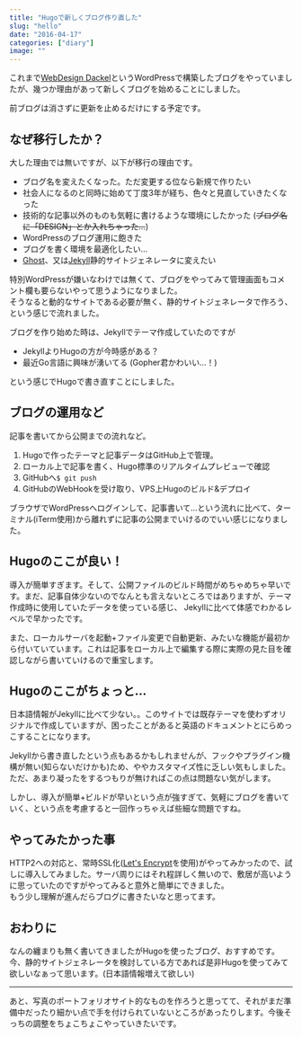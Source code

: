 ```yaml
---
title: "Hugoで新しくブログ作り直した"
slug: "hello"
date: "2016-04-17"
categories: ["diary"]
image: ""
---
```



これまで[WebDesign Dackel](http://webdesign-dackel.com/)というWordPressで構築したブログをやっていましたが、幾つか理由があって新しくブログを始めることにしました。

前ブログは消さずに更新を止めるだけにする予定です。


## なぜ移行したか？

大した理由では無いですが、以下が移行の理由です。

* ブログ名を変えたくなった。ただ変更する位なら新規で作りたい
* 社会人になるのと同時に始めて丁度3年が経ち、色々と見直していきたくなった
* 技術的な記事以外のものも気軽に書けるような環境にしたかった (~~ブログ名に「DESIGN」とか入れちゃった...~~)
* WordPressのブログ運用に飽きた
* ブログを書く環境を最適化したい...
* [Ghost](https://ghost.org/)、又は[Jekyll](https://jekyllrb.com/)静的サイトジェネレータに変えたい

特別WordPressが嫌いなわけでは無くて、ブログをやってみて管理画面もコメント欄も要らないやって思うようになりました。  
そうなると動的なサイトである必要が無く、静的サイトジェネレータで作ろう、という感じで流れました。

ブログを作り始めた時は、Jekyllでテーマ作成していたのですが

* JekyllよりHugoの方が今時感がある？
* 最近Go言語に興味が湧いてる (Gopher君かわいい...！)

という感じでHugoで書き直すことにしました。


## ブログの運用など

記事を書いてから公開までの流れなど。

1. Hugoで作ったテーマと記事データはGitHub上で管理。
2. ローカル上で記事を書く、Hugo標準のリアルタイムプレビューで確認
3. GitHubへ`$ git push`
4. GitHubのWebHookを受け取り、VPS上Hugoのビルド&デプロイ

ブラウザでWordPressへログインして、記事書いて...という流れに比べて、ターミナル(iTerm使用)から離れずに記事の公開までいけるのでいい感じになりました。


## Hugoのここが良い！

導入が簡単すぎます。そして、公開ファイルのビルド時間がめちゃめちゃ早いです。まだ、記事自体少ないのでなんとも言えないところではありますが、テーマ作成時に使用していたデータを使っている感じ、
Jekyllに比べて体感でわかるレベルで早かったです。

また、ローカルサーバを起動+ファイル変更で自動更新、みたいな機能が最初から付いていています。これは記事をローカル上で編集する際に実際の見た目を確認しながら書いていけるので重宝します。


## Hugoのここがちょっと...

日本語情報がJekyllに比べて少ない。。このサイトでは既存テーマを使わずオリジナルで作成していますが、困ったことがあると英語のドキュメントとにらめっこすることになります。

Jekyllから書き直したという点もあるかもしれませんが、フックやプラグイン機構が無い(知らないだけかも)ため、ややカスタマイズ性に乏しい気もしました。ただ、あまり凝ったをするつもりが無ければこの点は問題ない気がします。

しかし、導入が簡単+ビルドが早いという点が強すぎて、気軽にブログを書いていく、という点を考慮すると一回作っちゃえば些細な問題ですね。


## やってみたかった事

HTTP2への対応と、常時SSL化([Let's Encrypt](https://letsencrypt.org/)を使用)がやってみかったので、試しに導入してみました。サーバ周りにはそれ程詳しく無いので、敷居が高いように思っていたのですがやってみると意外と簡単にできました。  
もう少し理解が進んだらブログに書きたいなと思ってます。


## おわりに

なんの纏まりも無く書いてきましたがHugoを使ったブログ、おすすめです。今、静的サイトジェネレータを検討している方であれば是非Hugoを使ってみて欲しいなぁって思います。(日本語情報増えて欲しい)

---

あと、写真のポートフォリオサイト的なものを作ろうと思ってて、それがまだ準備中だったり細かい点で手を付けられていないところがあったりします。今後そっちの調整をちょこちょこやっていきたいです。
